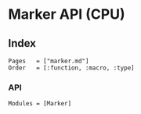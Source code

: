 # Marker API (CPU)

## Index

```@index
Pages   = ["marker.md"]
Order   = [:function, :macro, :type]
```

### API

```@autodocs
Modules = [Marker]
```
